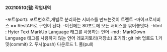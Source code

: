 #### 20210510(월) 작업내역
-포트(port): 포트번호로,개별로 분리하는 서비스를 만드는것이 트렌트
-마이크로서비스 == RestAPi로 구현이 된다.
-이전에는 80포트에 모든 서비스를 묶어놓앗다.
-html : Hyter Text MarkUp Language 태그를 사용하는 언어
-md : MarkDown Language 태그를 사용하지 않는 언어
레포지토리(저장소) 초기와: git init
업로드 1.커밋(commit) 2. 푸시(push)
다운로드 1. 풀(pull)